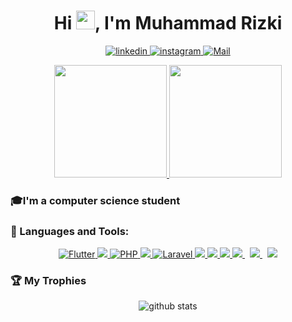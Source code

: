 <h1 align="center">Hi <img src="https://raw.githubusercontent.com/MartinHeinz/MartinHeinz/master/wave.gif" width="30px">, I'm Muhammad Rizki</h1>

<p align="center">
    <a href="https://www.linkedin.com/in/rizki-muhammad-32b4b4203/">
     <img alt="linkedin" src="https://img.shields.io/badge/Linkedin/rizki-300-blue?style=for-the-badge&logo=linkedin" />
  </a>
  <a href="https://www.instagram.com/krng_kng/">
    <img alt="instagram" src="https://img.shields.io/badge/Instagram/krng_kng-88-red?style=for-the-badge&logo=instagram" />
  </a>
  <a href="mailto:mrizki135790@gmail.com">
    <img alt="Mail" src="https://img.shields.io/badge/Mail/mrizki135790@gmail.com-Contact-red?style=for-the-badge&logo=gmail" />
  </a>
</p>

<p align="center">
<a href="https://github.com/MuhammadRizki8">
  <img height="180em" src="https://github-readme-stats-eight-theta.vercel.app/api?username=MuhammadRizki8&show_icons=true&theme=algolia&include_all_commits=true&count_private=true"/>
  <img height="180em" src="https://github-readme-stats-eight-theta.vercel.app/api/top-langs/?username=MuhammadRizki8&layout=compact&langs_count=8&theme=algolia"/>
</a>
</p>

### 🎓I'm a computer science student


### 🚀 Languages and Tools:
<p align="center"> 
    <a href="https://flutter.dev/" target="_blank"> <img src="https://img.icons8.com/color/48/000000/flutter.png" alt="Flutter"/> </a>
    <a href="https://www.python.org" target="_blank"> <img src="https://img.icons8.com/color/48/000000/python.png"/> </a> 
    <a href="https://www.php.net/" target="_blank"> <img src="https://img.icons8.com/officel/48/000000/php-logo.png" alt="PHP"/> </a>
    <a href="https://developer.mozilla.org/en-US/docs/Web/JavaScript" target="_blank"> <img src="https://img.icons8.com/color/48/000000/javascript.png"/> </a>
    <a href="https://laravel.com/" target="_blank"> <img src="https://img.icons8.com/fluency/48/000000/laravel.png" alt="Laravel"/> </a>
    <a href="https://www.w3.org/html/" target="_blank"> <img src="https://img.icons8.com/color/48/000000/html-5.png"/> </a> 
    <a href="https://www.w3schools.com/css/" target="_blank"> <img src="https://img.icons8.com/color/48/000000/css3.png"/> </a> 
    <a href="https://getbootstrap.com" target="_blank"> <img src="https://img.icons8.com/color/48/000000/bootstrap.png"/> </a>   
    <a style="padding-right:8px;" href="https://nodejs.org" target="_blank"> <img src="https://img.icons8.com/color/48/000000/nodejs.png"/> </a> 
    <a style="padding-right:8px;" href="https://www.mysql.com/" target="_blank"> <img src="https://img.icons8.com/fluent/50/000000/mysql-logo.png"/> </a>
    <a href="https://www.java.com" target="_blank"> <img src="https://img.icons8.com/color/48/000000/java-coffee-cup-logo.png"/> </a>
</p>

### 🏆 My Trophies
<p align="center">
  <img alt="github stats" src="https://github-profile-trophy.vercel.app/?username=MuhammadRizki8&theme=flat&row=1" />
</p>
